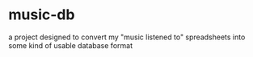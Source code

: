 # music-db
a project designed to convert my "music listened to" spreadsheets into some kind of usable database format 

